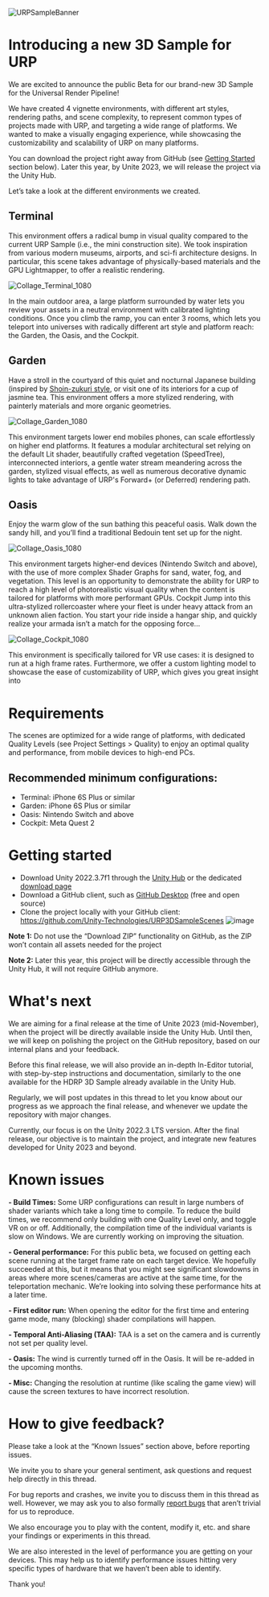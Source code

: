 ![URPSampleBanner](https://media.github.cds.internal.unity3d.com/user/1194/files/f1307f60-0ccf-4be8-ac03-e03f00050418)

# Introducing a new 3D Sample for URP
We are excited to announce the public Beta for our brand-new 3D Sample for the Universal Render Pipeline! 

We have created 4 vignette environments, with different art styles, rendering paths, and scene complexity, to represent common types of projects made with URP, and targeting a wide range of platforms. We wanted to make a visually engaging experience, while showcasing the customizability and scalability of URP on many platforms.

You can download the project right away from GitHub (see [Getting Started](#getting-started) section below). Later this year, by Unite 2023, we will release the project via the Unity Hub.

Let’s take a look at the different environments we created.

## Terminal

This environment offers a radical bump in visual quality compared to the current URP Sample (i.e., the mini construction site). We took inspiration from various modern museums, airports, and sci-fi architecture designs. In particular, this scene takes advantage of physically-based materials and the GPU Lightmapper, to offer a realistic rendering.

![Collage_Terminal_1080](https://media.github.cds.internal.unity3d.com/user/1194/files/37d35286-c036-484e-9c77-6d506ff910fc)

In the main outdoor area, a large platform surrounded by water lets you review your assets in a neutral environment with calibrated lighting conditions. Once you climb the ramp, you can enter 3 rooms, which lets you teleport into universes with radically different art style and platform reach: the Garden, the Oasis, and the Cockpit.
 
## Garden
Have a stroll in the courtyard of this quiet and nocturnal Japanese building (inspired by [Shoin-zukuri style](https://en.wikipedia.org/wiki/Shoin-zukuri#:~:text=Shoin%2Dzukuri%20(%E6%9B%B8%E9%99%A2%E9%80%A0)%20is,today%27s%20traditional%2Dstyle%20Japanese%20house), or visit one of its interiors for a cup of jasmine tea. This environment offers a more stylized rendering, with painterly materials and more organic geometries.

![Collage_Garden_1080](https://media.github.cds.internal.unity3d.com/user/1194/files/b2747d3f-3266-47c0-914f-bf449ca6b72e)

This environment targets lower end mobiles phones, can scale effortlessly on higher end platforms. It features a modular architectural set relying on the default Lit shader, beautifully crafted vegetation (SpeedTree), interconnected interiors, a gentle water stream meandering across the garden, stylized visual effects, as well as numerous decorative dynamic lights to take advantage of URP's Forward+ (or Deferred) rendering path.


## Oasis
Enjoy the warm glow of the sun bathing this peaceful oasis. Walk down the sandy hill, and you’ll find a traditional Bedouin tent set up for the night.

![Collage_Oasis_1080](https://media.github.cds.internal.unity3d.com/user/1194/files/469fdabf-4f30-43bb-a687-ef06b55e1a52)

This environment targets higher-end devices (Nintendo Switch and above), with the use of more complex Shader Graphs for sand, water, fog, and vegetation. This level is an opportunity to demonstrate the ability for URP to reach a high level of photorealistic visual quality when the content is tailored for platforms with more performant GPUs.
Cockpit
Jump into this ultra-stylized rollercoaster where your fleet is under heavy attack from an unknown alien faction. You start your ride inside a hangar ship, and quickly realize your armada isn’t a match for the opposing force…

![Collage_Cockpit_1080](https://media.github.cds.internal.unity3d.com/user/1194/files/11d84d67-8464-47e2-bb75-acaa4f7e31bc)

This environment is specifically tailored for VR use cases: it is designed to run at a high frame rates. Furthermore, we offer a custom lighting model to showcase the ease of customizability of URP, which gives you great insight into 

# Requirements
The scenes are optimized for a wide range of platforms, with dedicated Quality Levels (see Project Settings > Quality) to enjoy an optimal quality and performance, from mobile devices to high-end PCs.

## Recommended minimum configurations:
- Terminal: iPhone 6S Plus or similar
- Garden: iPhone 6S Plus or similar
- Oasis: Nintendo Switch and above
- Cockpit: Meta Quest 2

# Getting started
- Download Unity 2022.3.7f1 through the [Unity Hub](https://unity3d.com/get-unity/download) or the dedicated [download page](https://beta.unity3d.com/download/b16b3b16c7a0/download.html)
- Download a GitHub client, such as [GitHub Desktop](https://desktop.github.com/) (free and open source)
- Clone the project locally with your GitHub client: https://github.com/Unity-Technologies/URP3DSampleScenes
![image](https://media.github.cds.internal.unity3d.com/user/1194/files/56f94627-8da0-427a-9031-35c47e6d2744)

**Note 1:** Do not use the “Download ZIP” functionality on GitHub, as the ZIP won’t contain all assets needed for the project

**Note 2:** Later this year, this project will be directly accessible through the Unity Hub, it will not require GitHub anymore.

# What's next
We are aiming for a final release at the time of Unite 2023 (mid-November), when the project will be directly available inside the Unity Hub. Until then, we will keep on polishing the project on the GitHub repository, based on our internal plans and your feedback.

Before this final release, we will also provide an in-depth In-Editor tutorial, with step-by-step instructions and documentation, similarly to the one available for the HDRP 3D Sample already available in the Unity Hub.

Regularly, we will post updates in this thread to let you know about our progress as we approach the final release, and whenever we update the repository with major changes.

Currently, our focus is on the Unity 2022.3 LTS version. After the final release, our objective is to maintain the project, and integrate new features developed for Unity 2023 and beyond.

# Known issues
**- Build Times:** Some URP configurations can result in large numbers of shader variants which take a long time to compile. To reduce the build times, we recommend only building with one Quality Level only, and toggle VR on or off. Additionally, the compilation time of the individual variants is slow on Windows. We are currently working on improving the situation.

**- General performance:** For this public beta, we focused on getting each scene running at the target frame rate on each target device. We hopefully succeeded at this, but it means that you might see significant slowdowns in areas where more scenes/cameras are active at the same time, for the teleportation mechanic. We’re looking into solving these performance hits at a later time. 

**- First editor run:** When opening the editor for the first time and entering game mode, many (blocking) shader compilations will happen.

**- Temporal Anti-Aliasing (TAA):** TAA is a set on the camera and is currently not set per quality level.

**- Oasis:** The wind is currently turned off in the Oasis. It will be re-added in the upcoming months.

**- Misc:** Changing the resolution at runtime (like scaling the game view) will cause the screen textures to have incorrect resolution.

# How to give feedback?
Please take a look at the “Known Issues” section above, before reporting issues.

We invite you to share your general sentiment, ask questions and request help directly in this thread.

For bug reports and crashes, we invite you to discuss them in this thread as well. However, we may ask you to also formally [report bugs](https://unity3d.com/unity/qa/bug-reporting) that aren’t trivial for us to reproduce.

We also encourage you to play with the content, modify it, etc. and share your findings or experiments in this thread.

We are also interested in the level of performance you are getting on your devices. This may help us to identify performance issues hitting very specific types of hardware that we haven’t been able to identify.

Thank you!
